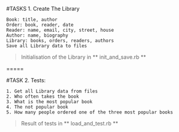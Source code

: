 #TASKS 1. Create The Library

    Book: title, author
    Order: book, reader, date
    Reader: name, email, city, street, house
    Author: name, biography
    Library: books, orders, readers, authors
    Save all Library data to files

>Initialisation of the Library in ** init_and_save.rb **

=====

#TASK 2. Tests:

    1. Get all Library data from files
    2. Who often takes the book
    3. What is the most popular book
    4. The not popular book
    5. How many people ordered one of the three most popular books


>Result of tests in ** load_and_test.rb **
